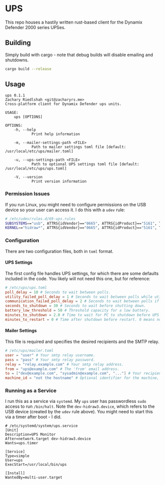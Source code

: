 # UPS

This repo houses a hastily written rust-based client for the Dynamix Defender 2000 series UPSes.

## Building

Simply build with cargo - note that debug builds will disable emailing and shutdowns.

```bash
cargo build --release
```

## Usage

```text
ups 0.1.1
Zachary Riedlshah <git@zacharyrs.me>
Cross-platform client for Dynamix Defender ups units.

USAGE:
    ups [OPTIONS]

OPTIONS:
    -h, --help
            Print help information

    -m, --mailer-settings-path <FILE>
            Path to mailer settings toml file [default: /usr/local/etc/ups/mailer.toml]

    -u, --ups-settings-path <FILE>
            Path to optional UPS settings toml file [default: /usr/local/etc/ups/ups.toml]

    -V, --version
            Print version information
```

### Permission Issues

If you run Linux, you might need to configure permissions on the USB device so your user can access it.
I do this with a `udev` rule:

```bash
# /etc/udev/rules.d/69-ups.rules
SUBSYSTEMS=="usb", ATTRS{idVendor}=="0665", ATTRS{idProduct}=="5161", TAG+="uaccess", TAG+="systemd", GROUP="plugdev", MODE="660"
KERNEL=="hidraw*", ATTRS{idVendor}=="0665", ATTRS{idProduct}=="5161", TAG+="uaccess", TAG+="systemd", GROUP="plugdev", MODE="660"
```

### Configuration

There are two configuration files, both in `toml` format.

#### UPS Settings

The first config file handles UPS settings, for which there are some defaults included in the code.
You likely will not need this one, but for reference:

```toml
# /etc/ups/ups.toml
poll_delay = 10 # Seconds to wait between polls.
utility_failed_poll_delay = 1 # Seconds to wait between polls while utility is failed.
communication_failed_poll_delay = 2 # Seconds to wait between polls if communication failed.
seconds_to_shutdown = 30 # Seconds to wait before shutting down.
battery_low_threshold = 50 # Threshold capacity for a low battery.
minutes_to_shutdown = 2.0 # Time to wait for PC to shutdown before UPS shuts down.
minutes_to_restart = 0 # Time after shutdown before restart. 0 means no restart.
```

#### Mailer Settings

This file is required and specifies the desired recipients and the SMTP relay.

```toml
# /etc/ups/mailer.toml
user = "user" # Your smtp relay username.
pass = "pass" # Your smtp relay password.
relay = "relay.example.com" # Your smtp relay address.
from = "ups@example.com" # The 'from' email address.
to = ["dev@example.com", "sysadmin@example.com", "..."] # Your recipient email addresses.
machine_id = "not the hostname" # Optional identifier for the machine, falls back to hostname.
```

### Running as a Service

I run this as a service via `systemd`.
My `ups` user has passwordless `sudo` access to run `/bin/halt`.
Note the `dev-hidraw3.device`, which refers to the USB device (created by the `udev` rule above).
You might need to start this via a timer after boot - I did.

```text
# /etc/systemd/system/ups.service
[Unit]
Description=UPS Monitor
After=network.target dev-hidraw3.device
Wants=ups.timer

[Service]
Type=simple
User=ups
ExecStart=/usr/local/bin/ups

[Install]
WantedBy=multi-user.target
```
